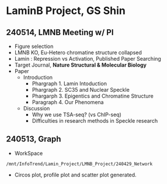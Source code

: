 # LaminB Project, GS Shin

## 240514, LMNB Meeting w/ PI

* Figure selection
* LMNB KO, Eu-Hetero chromatine structure collapsed
* Lamin : Repression vs Activation, Published Paper Searching
* Target Journal, **Nature Structural & Molecular Biology**
* Paper
  * Introduction
    * Phargraph 1. Lamin Intoduction
    * Phargraph 2. SC35 and Nuclear Speckle
    * Phargarph 3. Epigentics and Chromatine Structure
    * Paragraph 4. Our Phenomena
  * Discussion
    * Why we use TSA-seq? (vs ChIP-seq)
    * Difficulties in research methods in Speckle research

## 240513, Graph

* WorkSpace

```
/mnt/InfoTrend/Lamin_Project/LMNB_Project/240429_Network
```

* Circos plot, profile plot and scatter plot generated.
